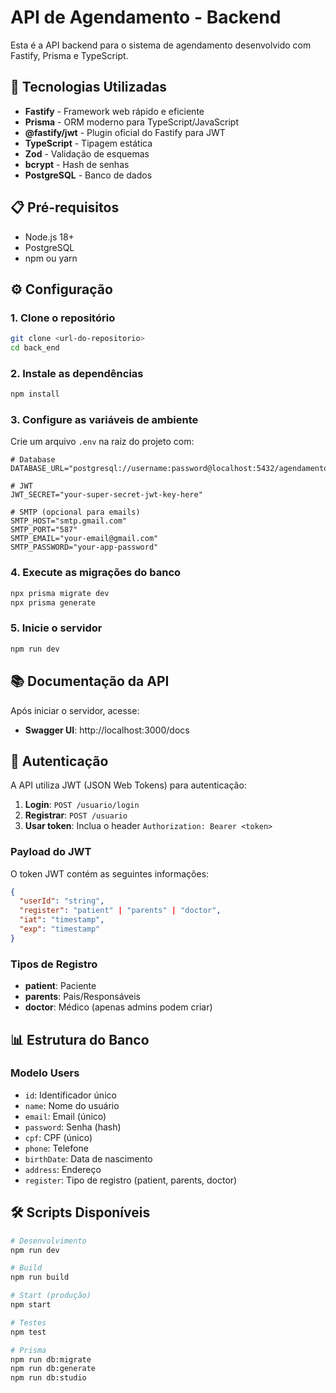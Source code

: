 # API de Agendamento - Backend

Esta é a API backend para o sistema de agendamento desenvolvido com Fastify, Prisma e TypeScript.

## 🚀 Tecnologias Utilizadas

- **Fastify** - Framework web rápido e eficiente
- **Prisma** - ORM moderno para TypeScript/JavaScript
- **@fastify/jwt** - Plugin oficial do Fastify para JWT
- **TypeScript** - Tipagem estática
- **Zod** - Validação de esquemas
- **bcrypt** - Hash de senhas
- **PostgreSQL** - Banco de dados

## 📋 Pré-requisitos

- Node.js 18+
- PostgreSQL
- npm ou yarn

## ⚙️ Configuração

### 1. Clone o repositório

```bash
git clone <url-do-repositorio>
cd back_end
```

### 2. Instale as dependências

```bash
npm install
```

### 3. Configure as variáveis de ambiente

Crie um arquivo `.env` na raiz do projeto com:

```env
# Database
DATABASE_URL="postgresql://username:password@localhost:5432/agendamento_mae"

# JWT
JWT_SECRET="your-super-secret-jwt-key-here"

# SMTP (opcional para emails)
SMTP_HOST="smtp.gmail.com"
SMTP_PORT="587"
SMTP_EMAIL="your-email@gmail.com"
SMTP_PASSWORD="your-app-password"
```

### 4. Execute as migrações do banco

```bash
npx prisma migrate dev
npx prisma generate
```

### 5. Inicie o servidor

```bash
npm run dev
```

## 📚 Documentação da API

Após iniciar o servidor, acesse:

- **Swagger UI**: http://localhost:3000/docs

## 🔐 Autenticação

A API utiliza JWT (JSON Web Tokens) para autenticação:

1. **Login**: `POST /usuario/login`
2. **Registrar**: `POST /usuario`
3. **Usar token**: Inclua o header `Authorization: Bearer <token>`

### Payload do JWT

O token JWT contém as seguintes informações:

```json
{
  "userId": "string",
  "register": "patient" | "parents" | "doctor",
  "iat": "timestamp",
  "exp": "timestamp"
}
```

### Tipos de Registro

- **patient**: Paciente
- **parents**: Pais/Responsáveis
- **doctor**: Médico (apenas admins podem criar)

## 📊 Estrutura do Banco

### Modelo Users

- `id`: Identificador único
- `name`: Nome do usuário
- `email`: Email (único)
- `password`: Senha (hash)
- `cpf`: CPF (único)
- `phone`: Telefone
- `birthDate`: Data de nascimento
- `address`: Endereço
- `register`: Tipo de registro (patient, parents, doctor)

## 🛠️ Scripts Disponíveis

```bash
# Desenvolvimento
npm run dev

# Build
npm run build

# Start (produção)
npm start

# Testes
npm test

# Prisma
npm run db:migrate
npm run db:generate
npm run db:studio
```
